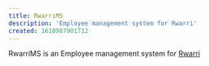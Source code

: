 ```yaml
---
title: RwarriMS
description: 'Employee management system for Rwarri'
created: 1610987901712
---
```


RwarriMS is an Employee management system for [Rwarri]

[Rwarri]: https://www.rwarri.com